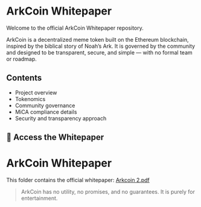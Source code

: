 # ArkCoin Whitepaper

Welcome to the official ArkCoin Whitepaper repository.

ArkCoin is a decentralized meme token built on the Ethereum blockchain, inspired by the biblical story of Noah’s Ark. It is governed by the community and designed to be transparent, secure, and simple — with no formal team or roadmap.

## Contents

- Project overview
- Tokenomics
- Community governance
- MiCA compliance details
- Security and transparency approach

## 📄 Access the Whitepaper

# ArkCoin Whitepaper
This folder contains the official whitepaper:
[Arkcoin 2.pdf](https://raw.githubusercontent.com/ArkcoinToken/ArkCoin/main/Whitepaper/Arkcoin%202.pdf)
> ArkCoin has no utility, no promises, and no guarantees. It is purely for entertainment.
